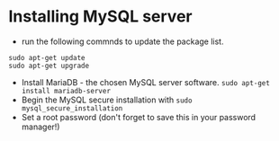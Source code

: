 # Installing MySQL server

- run the following commnds to update the package list.
```
sudo apt-get update
sudo apt-get upgrade
```
- Install MariaDB - the chosen MySQL server software. ``` sudo apt-get install mariadb-server ```
- Begin the MySQL secure installation with ``` sudo mysql_secure_installation ```
- Set a root password (don't forget to save this in your password manager!)